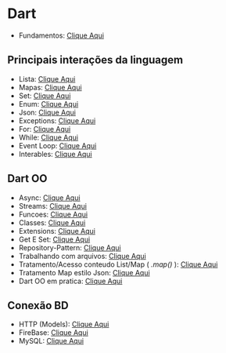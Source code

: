 # Dart

- Fundamentos: [Clique Aqui](./Fundamentos.md)

## Principais interações da linguagem

- Lista: [Clique Aqui](./Lista_Map_Set_Enum/Listas.md)
- Mapas: [Clique Aqui](./Lista_Map_Set_Enum/Maps.md)
- Set: [Clique Aqui](./Lista_Map_Set_Enum/Set.md)
- Enum: [Clique Aqui](./Lista_Map_Set_Enum/Enums.md)
- Json: [Clique Aqui](./Lista_Map_Set_Enum/Json.md)
- Exceptions: [Clique Aqui](./Lista_Map_Set_Enum/Exceptions.md)
- For: [Clique Aqui](./Loops/For.md)
- While: [Clique Aqui](./Loops/While_DoWhile.md)
- Event Loop: [Clique Aqui](./Loops/Event_Loop.md)
- Interables: [Clique Aqui](./Loops/Interables.md)

## Dart OO

- Async: [Clique Aqui](./Dart_OO/Async.md)
- Streams: [Clique Aqui](./Dart_OO/Streams.md)
- Funcoes: [Clique Aqui](./Dart_OO/Funcao.md)
- Classes: [Clique Aqui](./Dart_OO/Classes.md)
- Extensions: [Clique Aqui](./Dart_OO/Extensions.md)
- Get E Set: [Clique Aqui](./Dart_OO/Get_Set.md)
- Repository-Pattern: [Clique Aqui](./Dart_OO/Repository_pattern/Repository_pattern.md)
- Trabalhando com arquivos: [Clique Aqui](./Dart_OO/Arquivos/Files.md)
- Tratamento/Acesso conteudo List/Map (<i> .map() </i>): [Clique Aqui](../Dart/Dart_OO/TratamentoListMap.md)
- Tratamento Map estilo Json: [Clique Aqui](../Dart/Dart_OO/Tratamento_Map_Estilo_Json.md)
- Dart OO em pratica: [Clique Aqui](../Dart/Dart_OO/OO_Em_Pratica/Descricao_projeto.md)

## Conexão BD

- HTTP (Models): [Clique Aqui](../Dependencias/Rest-RestFull/Models/HTTP_Models.md)
- FireBase: [Clique Aqui](../Dependencias/Rest-RestFull/FireBase/HTTP_FireBase.md)
- MySQL: [Clique Aqui](../Dependencias/Rest-RestFull/MYSQL.md)
